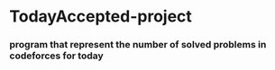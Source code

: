 # TodayAccepted-project
### program that represent the number of solved problems in codeforces for today

